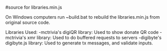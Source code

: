 #source for libraries.min.js

On Windows computers run ~build.bat to rebuild the libraries.min.js from original source code.

Libraries Used: 
-mctrivia's digiQR library: Used to show donate QR code
-mctrivia's xmr library: Used to do buffered requests to servers
-digibyte's digibyte.js library: Used to generate tx messages, and validate inputs.
